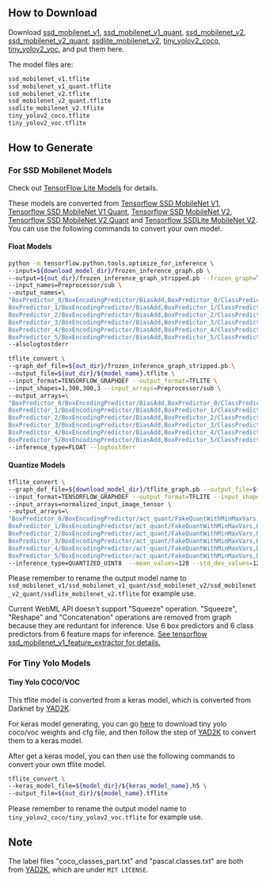 ## How to Download

Download [ssd_mobilenet_v1](https://drive.google.com/file/d/1JlAXwCQztZ-ySmIQ8rZtJ0pncaPhCDm5/view?usp=sharing), [ssd_mobilenet_v1_quant](https://drive.google.com/file/d/1NfvbEokyb2zTzICnqxNhXvJq_Av2BTUa/view?usp=sharing), [ssd_mobilenet_v2](https://drive.google.com/file/d/1JTotD3hmFL9ObHc-q-PlhBxYe3IqlQXH/view?usp=sharing), [ssd_mobilenet_v2_quant](https://drive.google.com/file/d/122FSeXPmcL-yt-0TAHPdjWYDV4Lme0oQ/view?usp=sharing), [ssdlite_mobilenet_v2](https://drive.google.com/file/d/1YWDKpyUnMG6L4ddmt4wGGvOjx17e-9Fg/view?usp=sharing), [tiny_yolov2_coco](https://drive.google.com/file/d/15xySV60owfc5tc8Z8IxRIELC4rT_16wt/view?usp=sharing), [tiny_yolov2_voc](https://drive.google.com/file/d/1fXksVZeVYsRyf_UnLDJf8-nkbCQmhW9J/view?usp=sharing), and put them here.

The model files are:

```txt
ssd_mobilenet_v1.tflite
ssd_mobilenet_v1_quant.tflite
ssd_mobilenet_v2.tflite
ssd_mobilenet_v2_quant.tflite
ssdlite_mobilenet_v2.tflite
tiny_yolov2_coco.tflite
tiny_yolov2_voc.tflite
```

## How to Generate

### For SSD Mobilenet Models

Check out [TensorFlow Lite Models](https://github.com/tensorflow/models/blob/master/research/object_detection/g3doc/detection_model_zoo.md) for details.

These models are converted from [Tensorflow SSD MobileNet V1](http://download.tensorflow.org/models/object_detection/ssd_mobilenet_v1_coco_2018_01_28.tar.gz), [Tensorflow SSD MobileNet V1 Quant](http://download.tensorflow.org/models/object_detection/ssd_mobilenet_v1_quantized_300x300_coco14_sync_2018_07_18.tar.gz), [Tensorflow SSD MobileNet V2](http://download.tensorflow.org/models/object_detection/ssd_mobilenet_v2_coco_2018_03_29.tar.gz), [Tensorflow SSD MobileNet V2 Quant](http://download.tensorflow.org/models/object_detection/ssd_mobilenet_v2_quantized_300x300_coco_2019_01_03.tar.gz) and [Tensorflow SSDLite MobileNet V2](http://download.tensorflow.org/models/object_detection/ssdlite_mobilenet_v2_coco_2018_05_09.tar.gz). You can use the following commands to convert your own model.

#### Float Models

```sh
python -m tensorflow.python.tools.optimize_for_inference \
--input=${download_model_dir}/frozen_inference_graph.pb \
--output=${out_dir}/frozen_inference_graph_stripped.pb --frozen_graph=True \
--input_names=Preprocessor/sub \
--output_names=\
"BoxPredictor_0/BoxEncodingPredictor/BiasAdd,BoxPredictor_0/ClassPredictor/BiasAdd,\
BoxPredictor_1/BoxEncodingPredictor/BiasAdd,BoxPredictor_1/ClassPredictor/BiasAdd,\
BoxPredictor_2/BoxEncodingPredictor/BiasAdd,BoxPredictor_2/ClassPredictor/BiasAdd,\
BoxPredictor_3/BoxEncodingPredictor/BiasAdd,BoxPredictor_3/ClassPredictor/BiasAdd,\
BoxPredictor_4/BoxEncodingPredictor/BiasAdd,BoxPredictor_4/ClassPredictor/BiasAdd,\
BoxPredictor_5/BoxEncodingPredictor/BiasAdd,BoxPredictor_5/ClassPredictor/BiasAdd" \
--alsologtostderr

tflite_convert \
--graph_def_file=${out_dir}/frozen_inference_graph_stripped.pb \
--output_file=${out_dir}/${model_name}.tflite \
--input_format=TENSORFLOW_GRAPHDEF --output_format=TFLITE \
--input_shapes=1,300,300,3 --input_arrays=Preprocessor/sub \
--output_arrays=\
"BoxPredictor_0/BoxEncodingPredictor/BiasAdd,BoxPredictor_0/ClassPredictor/BiasAdd,\
BoxPredictor_1/BoxEncodingPredictor/BiasAdd,BoxPredictor_1/ClassPredictor/BiasAdd,\
BoxPredictor_2/BoxEncodingPredictor/BiasAdd,BoxPredictor_2/ClassPredictor/BiasAdd,\
BoxPredictor_3/BoxEncodingPredictor/BiasAdd,BoxPredictor_3/ClassPredictor/BiasAdd,\
BoxPredictor_4/BoxEncodingPredictor/BiasAdd,BoxPredictor_4/ClassPredictor/BiasAdd,\
BoxPredictor_5/BoxEncodingPredictor/BiasAdd,BoxPredictor_5/ClassPredictor/BiasAdd" \
--inference_type=FLOAT --logtostderr
```

#### Quantize Models

```sh
tflite_convert \
--graph_def_file=${download_model_dir}/tflite_graph.pb --output_file=${out_dir}/${model_name}.tflite \
--input_format=TENSORFLOW_GRAPHDEF --output_format=TFLITE --input_shapes=1,300,300,3 \
--input_arrays=normalized_input_image_tensor \
--output_arrays=\
"BoxPredictor_0/BoxEncodingPredictor/act_quant/FakeQuantWithMinMaxVars,BoxPredictor_0/ClassPredictor/act_quant/FakeQuantWithMinMaxVars,\
BoxPredictor_1/BoxEncodingPredictor/act_quant/FakeQuantWithMinMaxVars,BoxPredictor_1/ClassPredictor/act_quant/FakeQuantWithMinMaxVars,\
BoxPredictor_2/BoxEncodingPredictor/act_quant/FakeQuantWithMinMaxVars,BoxPredictor_2/ClassPredictor/act_quant/FakeQuantWithMinMaxVars,\
BoxPredictor_3/BoxEncodingPredictor/act_quant/FakeQuantWithMinMaxVars,BoxPredictor_3/ClassPredictor/act_quant/FakeQuantWithMinMaxVars,\
BoxPredictor_4/BoxEncodingPredictor/act_quant/FakeQuantWithMinMaxVars,BoxPredictor_4/ClassPredictor/act_quant/FakeQuantWithMinMaxVars,\
BoxPredictor_5/BoxEncodingPredictor/act_quant/FakeQuantWithMinMaxVars,BoxPredictor_5/ClassPredictor/act_quant/FakeQuantWithMinMaxVars" \
--inference_type=QUANTIZED_UINT8  --mean_values=128 --std_dev_values=128 --logtostderr
```

Please remember to rename the output model name to `ssd_mobilenet_v1/ssd_mobilenet_v1_quant/ssd_mobilenet_v2/ssd_mobilenet_v2_quant/ssdlite_mobilenet_v2.tflite` for example use.

Current WebML API doesn't support "Squeeze" operation. "Squeeze", "Reshape" and "Concatenation" operations are removed from graph because they are reduntant for inference. Use 6 box predictors and 6 class predictors from 6 feature maps for inference. [See tensorflow ssd_mobilenet_v1_feature_extractor for details.](https://github.com/tensorflow/models/blob/master/research/object_detection/models/ssd_mobilenet_v1_feature_extractor.py)

### For Tiny Yolo Models

#### Tiny Yolo COCO/VOC

This tflite model is converted from a keras model, which is converted from Darknet by [YAD2K](https://github.com/Wenzhao-Xiang/YAD2K).

For keras model generating, you can go [here](https://pjreddie.com/darknet/yolov2/) to download tiny yolo coco/voc weights and cfg file, and then follow the step of [YAD2K](https://github.com/Wenzhao-Xiang/YAD2K) to convert them to a keras model.

After get a keras model, you can then use the following commands to convert your own tflite model.

```sh
tflite_convert \
--keras_model_file=${model_dir}/${keras_model_name}.h5 \
--output_file=${out_dir}/${model_name}.tflite
```

Please remember to rename the output model name to `tiny_yolov2_coco/tiny_yolov2_voc.tflite` for example use.

## Note

The label files "coco_classes_part.txt" and "pascal.classes.txt" are both from [YAD2K](https://github.com/allanzelener/YAD2K), which are under `MIT LICENSE`.